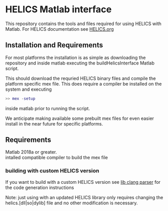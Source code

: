 # HELICS Matlab interface
This repository contains the tools and files required for using HELICS with Matlab.
For HELICS documentation see [HELICS.org](www.helics.org)

## Installation and Requirements
For most platforms the installation is as simple as downloading the repository and inside matlab executing the buildHelicsInterface Matlab script.

This should download the requried HELICS binary files and compile the platform specific mex file.  This does require a compiler be installed on the system and executing

``` matlab
>> mex -setup
```

inside matlab prior to running the script.  

We anticipate making available some prebuilt mex files for even easier install in the near future for specific platforms.  

## Requirements
Matlab 2018a or greater.  
intalled compatible compiler to build the mex file

### building with custom HELICS version
If you want to build with a custom HELICS version see [lib clang parser](./docs/libClangParser.md) for the code generation instructions

Note:  just using with an updated HELICS library only requires changing the helics.[dll|so|dylib] file and no other modification is necessary. 
